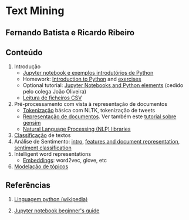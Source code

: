 # Text Mining
## Fernando Batista e Ricardo Ribeiro

## Conteúdo

1. Introdução
    * [Jupyter notebook e exemplos introdutórios de Python](./aulas/jupyter_notebooks.ipynb)
    * Homework: [Introduction to Python](./aulas/01-intro-python.ipynb) and [exercises](./aulas/01-intro-python-hw.ipynb)
    * Optional tutorial: [Jupyter Notebooks and Python elements](ABD_tutorial/Tutorial.ipynb) (cedido pelo colega João Oliveira)
    * [Leitura de ficheiros CSV](./aulas/read_csv_files.ipynb)
2. Pré-processamento com vista à representação de documentos
    * [Tokenização](./aulas/tokenization.ipynb) básica com NLTK, tokenização de tweets
    * [Representação de documentos](./aulas/document_representation.ipynb). Ver também este [tutorial sobre gensim](./aulas/gensim_corpora_and_vector_spaces.ipynb)
    * [Natural Language Processing (NLP) libraries](./aulas/nlp_tm_python.ipynb)
3. [Classificação](./aulas/classificacao.ipynb) de textos
4. Análise de Sentimento: [intro](./aulas/SA-intro.ipynb), [features and document representation](./aulas/SA-features.ipynb), [sentiment classification](./aulas/SA-sklearn.ipynb)
5. Intelligent word representations
    * [Embeddings](./aulas/embeddings.ipynb): word2vec, glove, etc
6. [Modelação de tópicos](./aulas/Topic_Modelling.ipynb)
## Referências

1. [Linguagem python (wikipedia)](https://en.wikipedia.org/wiki/Python_%28programming_language%29)

2. [Jupyter notebook beginner's guide](http://jupyter-notebook-beginner-guide.readthedocs.org/en/latest/)
